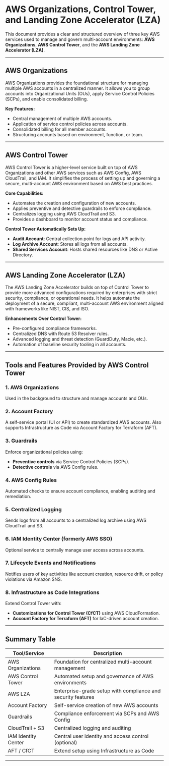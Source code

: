 # AWS Organizations, Control Tower, and Landing Zone Accelerator (LZA)

This document provides a clear and structured overview of three key AWS services used to manage and govern multi-account environments: **AWS Organizations**, **AWS Control Tower**, and the **AWS Landing Zone Accelerator (LZA)**.

---

## AWS Organizations

AWS Organizations provides the foundational structure for managing multiple AWS accounts in a centralized manner. It allows you to group accounts into Organizational Units (OUs), apply Service Control Policies (SCPs), and enable consolidated billing.

**Key Features:**
- Central management of multiple AWS accounts.
- Application of service control policies across accounts.
- Consolidated billing for all member accounts.
- Structuring accounts based on environment, function, or team.

---

## AWS Control Tower

AWS Control Tower is a higher-level service built on top of AWS Organizations and other AWS services such as AWS Config, AWS CloudTrail, and IAM. It simplifies the process of setting up and governing a secure, multi-account AWS environment based on AWS best practices.

**Core Capabilities:**
- Automates the creation and configuration of new accounts.
- Applies preventive and detective guardrails to enforce compliance.
- Centralizes logging using AWS CloudTrail and S3.
- Provides a dashboard to monitor account status and compliance.

**Control Tower Automatically Sets Up:**
- **Audit Account**: Central collection point for logs and API activity.
- **Log Archive Account**: Stores all logs from all accounts.
- **Shared Services Account**: Hosts shared resources like DNS or Active Directory.

---

## AWS Landing Zone Accelerator (LZA)

The AWS Landing Zone Accelerator builds on top of Control Tower to provide more advanced configurations required by enterprises with strict security, compliance, or operational needs. It helps automate the deployment of a secure, compliant, multi-account AWS environment aligned with frameworks like NIST, CIS, and ISO.

**Enhancements Over Control Tower:**
- Pre-configured compliance frameworks.
- Centralized DNS with Route 53 Resolver rules.
- Advanced logging and threat detection (GuardDuty, Macie, etc.).
- Automation of baseline security tooling in all accounts.

---

## Tools and Features Provided by AWS Control Tower

### 1. AWS Organizations
Used in the background to structure and manage accounts and OUs.

### 2. Account Factory
A self-service portal (UI or API) to create standardized AWS accounts. Also supports Infrastructure as Code via Account Factory for Terraform (AFT).

### 3. Guardrails
Enforce organizational policies using:
- **Preventive controls** via Service Control Policies (SCPs).
- **Detective controls** via AWS Config rules.

### 4. AWS Config Rules
Automated checks to ensure account compliance, enabling auditing and remediation.

### 5. Centralized Logging
Sends logs from all accounts to a centralized log archive using AWS CloudTrail and S3.

### 6. IAM Identity Center (formerly AWS SSO)
Optional service to centrally manage user access across accounts.

### 7. Lifecycle Events and Notifications
Notifies users of key activities like account creation, resource drift, or policy violations via Amazon SNS.

### 8. Infrastructure as Code Integrations
Extend Control Tower with:
- **Customizations for Control Tower (CfCT)** using AWS CloudFormation.
- **Account Factory for Terraform (AFT)** for IaC-driven account creation.

---

## Summary Table

| Tool/Service           | Description                                                  |
|------------------------|--------------------------------------------------------------|
| AWS Organizations      | Foundation for centralized multi-account management          |
| AWS Control Tower      | Automated setup and governance of AWS environments           |
| AWS LZA                | Enterprise-grade setup with compliance and security features |
| Account Factory        | Self-service creation of new AWS accounts                    |
| Guardrails             | Compliance enforcement via SCPs and AWS Config               |
| CloudTrail + S3        | Centralized logging and auditing                             |
| IAM Identity Center    | Central user identity and access control (optional)          |
| AFT / CfCT             | Extend setup using Infrastructure as Code                    |

---

